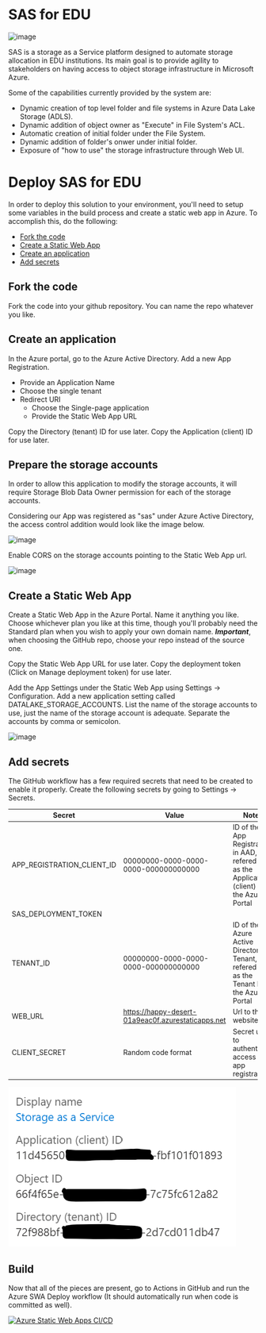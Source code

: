 # SAS for EDU

![image](https://raw.githubusercontent.com/fabriciosanchez/sas/main/assets/sas-welcome-page.png)

SAS is a storage as a Service platform designed to automate storage allocation in EDU institutions. Its main goal is to provide agility to stakeholders on having access to object storage infrastructure in Microsoft Azure.

Some of the capabilities currently provided by the system are:

* Dynamic creation of top level folder and file systems in Azure Data Lake Storage (ADLS).
* Dynamic addition of object owner as "Execute" in File System's ACL.
* Automatic creation of initial folder under the File System.
* Dynamic addition of folder's onwer under initial folder.
* Exposure of "how to use" the storage infrastructure through Web UI.

# Deploy SAS for EDU
In order to deploy this solution to your environment, you'll need to setup some variables in the build process and create a static web app in Azure. To accomplish this, do the following:

* [Fork the code](#fork-the-code)
* [Create a Static Web App](#create-a-static-web-app)
* [Create an application](#create-an-application)
* [Add secrets](#add-secrets)

## Fork the code
Fork the code into your github repository. You can name the repo whatever you like.

## Create an application
In the Azure portal, go to the Azure Active Directory. Add a new App Registration.
* Provide an Application Name
* Choose the single tenant
* Redirect URI
    * Choose the Single-page application
    * Provide the Static Web App URL

Copy the Directory (tenant) ID for use later.
Copy the Application (client) ID for use later.

## Prepare the storage accounts
In order to allow this application to modify the storage accounts, it will require Storage Blob Data Owner permission for each of the storage accounts.

Considering our App was registered as "sas" under Azure Active Directory, the access control addition would look like the image below.

![image](https://raw.githubusercontent.com/fabriciosanchez/sas/main/assets/blog-owner-contributor.png)

Enable CORS on the storage accounts pointing to the Static Web App url.

![image](https://user-images.githubusercontent.com/3756829/148672121-d1de3d3e-f026-42c9-bd1e-39eefbcfd3c3.png)


## Create a Static Web App
Create a Static Web App in the Azure Portal. Name it anything you like. Choose whichever plan you like at this time, though you'll probably need the Standard plan when you wish to apply your own domain name. ***Important***, when choosing the GitHub repo, choose your repo instead of the source one.

Copy the Static Web App URL for use later.
Copy the deployment token (Click on Manage deployment token) for use later.

Add the App Settings under the Static Web App using Settings -> Configuration. Add a new application setting called DATALAKE_STORAGE_ACCOUNTS. List the name of the storage accounts to use, just the name of the storage account is adequate. Separate the accounts by comma or semicolon.

![image](https://user-images.githubusercontent.com/3756829/148671319-622ec5b8-6c4e-4d77-a2b5-7e368b02b5d2.png)

## Add secrets
The GitHub workflow has a few required secrets that need to be created to enable it properly. Create the following secrets by going to Settings -> Secrets.

Secret|Value|Notes
---|---|---
APP_REGISTRATION_CLIENT_ID|00000000-0000-0000-0000-000000000000|ID of the App Registration in AAD, refered to as the Application (client) ID in the Azure Portal
SAS_DEPLOYMENT_TOKEN||
TENANT_ID|00000000-0000-0000-0000-000000000000|ID of the Azure Active Directory Tenant, refered to as the Tenant ID in the Azure Portal
WEB_URL|https://happy-desert-01a9eac0f.azurestaticapps.net|Url to the website
CLIENT_SECRET|Random code format|Secret used to authenticate access with app registration.

![App Settings](./assets/aad-settings.png)

## Build
Now that all of the pieces are present, go to Actions in GitHub and run the Azure SWA Deploy workflow (It should automatically run when code is committed as well). 

[![Azure Static Web Apps CI/CD](../../actions/workflows/azure-swa-deploy.yml/badge.svg)](../../actions/workflows/azure-swa-deploy.yml)

